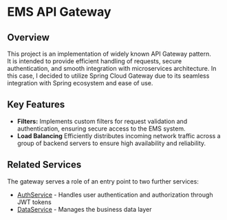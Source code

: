 # EMS API Gateway

## Overview 
This project is an implementation of widely known API Gateway pattern.   
It is intended to provide efficient handling of requests, secure authentication, and smooth integration with microservices architecture. In this case, I decided to utilize Spring Cloud Gateway due to its seamless integration with Spring ecosystem and ease of use.  

## Key Features
- **Filters:** Implements custom filters for request validation and authentication, ensuring secure access to the EMS system.
- **Load Balancing** Efficiently distributes incoming network traffic across a group of backend servers to ensure high availability and reliability.

## Related Services
The gateway serves a role of an entry point to two further services:
- [AuthService](https://github.com/kanakx/ems-auth-service-spring) - Handles user authentication and authorization through JWT tokens
- [DataService](https://github.com/kanakx/ems-data-service-spring) - Manages the business data layer
